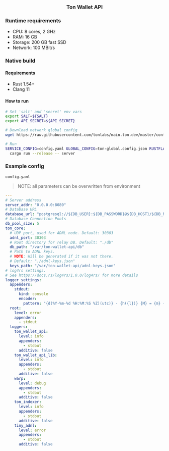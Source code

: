 <p align="center">
    <h3 align="center">Ton Wallet API</h3>
    <p align="center">
    </p>
</p>

### Runtime requirements
- CPU: 8 cores, 2 GHz
- RAM: 16 GB
- Storage: 200 GB fast SSD
- Network: 100 MBit/s

### Native build

#### Requirements
- Rust 1.54+
- Clang 11

#### How to run
```bash
# Set 'salt' and 'secret' env vars
export SALT=${SALT}
export API_SECRET=${API_SECRET}

# Download network global config
wget https://raw.githubusercontent.com/tonlabs/main.ton.dev/master/configs/main.ton.dev/ton-global.config.json

# Run
SERVICE_CONFIG=config.yaml GLOBAL_CONFIG=ton-global.config.json RUSTFLAGS='-C target-cpu=native' \
  cargo run --release -- server
```

### Example config

`config.yaml`

> NOTE: all parameters can be overwritten from environment

```yaml
---
# Server address
server_addr: "0.0.0.0:8080"
# Database URL
database_url: "postgresql://${DB_USER}:${DB_PASSWORD}@${DB_HOST}/${DB_NAME}"
# Database Connection Pools
db_pool_size: 5
ton_core:
  # UDP port, used for ADNL node. Default: 30303
  adnl_port: 30303
  # Root directory for relay DB. Default: "./db"
  db_path: "/var/ton-wallet-api/db"
  # Path to ADNL keys.
  # NOTE: Will be generated if it was not there.
  # Default: "./adnl-keys.json"
  keys_path: "/var/ton-wallet-api/adnl-keys.json"
# log4rs settings.
# See https://docs.rs/log4rs/1.0.0/log4rs/ for more details
logger_settings:
  appenders:
    stdout:
      kind: console
      encoder:
        pattern: "{d(%Y-%m-%d %H:%M:%S %Z)(utc)} - {h({l})} {M} = {m} {n}"
  root:
    level: error
    appenders:
      - stdout
  loggers:
    ton_wallet_api:
      level: info
      appenders:
        - stdout
      additive: false
    ton_wallet_api_lib:
      level: info
      appenders:
        - stdout
      additive: false
    warp:
      level: debug
      appenders:
        - stdout
      additive: false
    ton_indexer:
      level: info
      appenders:
        - stdout
      additive: false
    tiny_adnl:
      level: error
      appenders:
        - stdout
      additive: false
